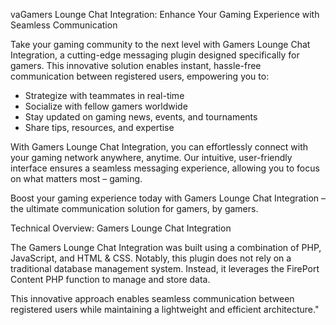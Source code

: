vaGamers Lounge Chat Integration: Enhance Your Gaming Experience with Seamless Communication

Take your gaming community to the next level with Gamers Lounge Chat Integration, a cutting-edge messaging plugin designed specifically for gamers. This innovative solution enables instant, hassle-free communication between registered users, empowering you to:

- Strategize with teammates in real-time
- Socialize with fellow gamers worldwide
- Stay updated on gaming news, events, and tournaments
- Share tips, resources, and expertise

With Gamers Lounge Chat Integration, you can effortlessly connect with your gaming network anywhere, anytime. Our intuitive, user-friendly interface ensures a seamless messaging experience, allowing you to focus on what matters most – gaming.

Boost your gaming experience today with Gamers Lounge Chat Integration – the ultimate communication solution for gamers, by gamers.



Technical Overview: Gamers Lounge Chat Integration

The Gamers Lounge Chat Integration was built using a combination of PHP, JavaScript, and HTML & CSS. Notably, this plugin does not rely on a traditional database management system. Instead, it leverages the FirePort Content PHP function to manage and store data.

This innovative approach enables seamless communication between registered users while maintaining a lightweight and efficient architecture."
